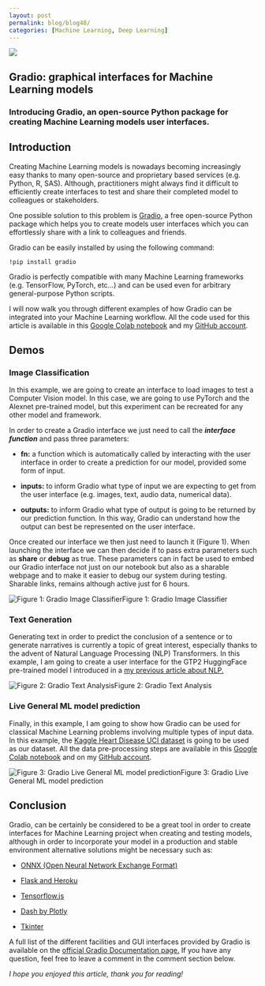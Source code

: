 ```yaml
---
layout: post
permalink: blog/blog48/
categories: [Machine Learning, Deep Learning]
---
```


![](https://cdn-images-1.medium.com/max/2048/1*iJArJfAGlqMj7Uz7OU-Hdw.gif)

<!--end_excerpt-->

## Gradio: graphical interfaces for Machine Learning models

### Introducing Gradio, an open-source Python package for creating Machine Learning models user interfaces.

## Introduction

Creating Machine Learning models is nowadays becoming increasingly easy thanks to many open-source and proprietary based services (e.g. Python, R, SAS). Although, practitioners might always find it difficult to efficiently create interfaces to test and share their completed model to colleagues or stakeholders.

One possible solution to this problem is [Gradio](https://www.gradio.app/), a free open-source Python package which helps you to create models user interfaces which you can effortlessly share with a link to colleagues and friends.

Gradio can be easily installed by using the following command:

    !pip install gradio

Gradio is perfectly compatible with many Machine Learning frameworks (e.g. TensorFlow, PyTorch, etc…) and can be used even for arbitrary general-purpose Python scripts.

I will now walk you through different examples of how Gradio can be integrated into your Machine Learning workflow. All the code used for this article is available in this [Google Colab notebook](https://colab.research.google.com/drive/1VZ3FYpYdJYWIGZt0gJvDDxAbhl7EKu7X?usp=sharing) and my [GitHub account](https://github.com/pierpaolo28/Data-Visualization/tree/master/Gradio).

## Demos

### Image Classification

In this example, we are going to create an interface to load images to test a Computer Vision model. In this case, we are going to use PyTorch and the Alexnet pre-trained model, but this experiment can be recreated for any other model and framework.

In order to create a Gradio interface we just need to call the ***interface function*** and pass three parameters:

* **fn:** a function which is automatically called by interacting with the user interface in order to create a prediction for our model, provided some form of input.

* **inputs:** to inform Gradio what type of input we are expecting to get from the user interface (e.g. images, text, audio data, numerical data).

* **outputs:** to inform Gradio what type of output is going to be returned by our prediction function. In this way, Gradio can understand how the output can best be represented on the user interface.

<script src="https://gist.github.com/pierpaolo28/e56f4d393a9e231c9ab9f2522c087872.js"></script>

Once created our interface we then just need to launch it (Figure 1). When launching the interface we can then decide if to pass extra parameters such as **share** or **debug** as true. These parameters can in fact be used to embed our Gradio interface not just on our notebook but also as a sharable webpage and to make it easier to debug our system during testing. Sharable links, remains although active just for 6 hours.

![Figure 1: Gradio Image Classifier](https://cdn-images-1.medium.com/max/2008/1*ExxRYdgQhYpUV8hNPWRvxg.gif)Figure 1: Gradio Image Classifier

### Text Generation

Generating text in order to predict the conclusion of a sentence or to generate narratives is currently a topic of great interest, especially thanks to the advent of Natural Language Processing (NLP) Transformers. In this example, I am going to create a user interface for the GTP2 HuggingFace pre-trained model I introduced in a [my previous article about NLP.](https://towardsdatascience.com/roadmap-to-natural-language-processing-nlp-38a81dcff3a6)

<script src="https://gist.github.com/pierpaolo28/8ada169e126fe43493fd16ef063215b1.js"></script>

![Figure 2: Gradio Text Analysis](https://cdn-images-1.medium.com/max/2048/1*iJArJfAGlqMj7Uz7OU-Hdw.gif)Figure 2: Gradio Text Analysis

### Live General ML model prediction

Finally, in this example, I am going to show how Gradio can be used for classical Machine Learning problems involving multiple types of input data. In this example, the [Kaggle Heart Disease UCI dataset](https://www.kaggle.com/ronitf/heart-disease-uci) is going to be used as our dataset. All the data pre-processing steps are available in this [Google Colab notebook](https://colab.research.google.com/drive/1VZ3FYpYdJYWIGZt0gJvDDxAbhl7EKu7X?usp=sharing) and on my [GitHub account](https://github.com/pierpaolo28/Data-Visualization/tree/master/Gradio).

 <script src="https://gist.github.com/pierpaolo28/4e983ca7c7880c002dc69f1f90048735.js"></script>

![Figure 3: Gradio Live General ML model prediction](https://cdn-images-1.medium.com/max/2008/1*lAR_ygdUMyeZbMS0wYFR8Q.gif)Figure 3: Gradio Live General ML model prediction

## Conclusion

Gradio, can be certainly be considered to be a great tool in order to create interfaces for Machine Learning project when creating and testing models, although in order to incorporate your model in a production and stable environment alternative solutions might be necessary such as:

* [ONNX (Open Neural Network Exchange Format)](https://towardsdatascience.com/onnx-easily-exchange-deep-learning-models-f3c42100fd77)

* [Flask and Heroku](https://towardsdatascience.com/flask-and-heroku-for-online-machine-learning-deployment-425beb54a274)

* [Tensorflow.js](https://towardsdatascience.com/online-machine-learning-with-tensorflow-js-2ae232352901)

* [Dash by Plotly](https://towardsdatascience.com/interactive-dashboards-for-data-science-51aa038279e5)

* [Tkinter](https://towardsdatascience.com/deploying-machine-learning-projects-using-tkinter-7f0ddc7f1bd1)

A full list of the different facilities and GUI interfaces provided by Gradio is available on the [official Gradio Documentation page.](https://www.gradio.app/docs) If you have any question, feel free to leave a comment in the comment section below.

*I hope you enjoyed this article, thank you for reading!*
